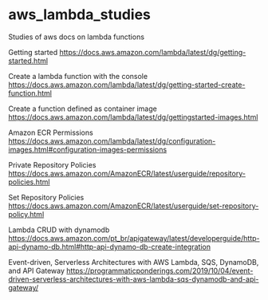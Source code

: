 # aws_lambda_studies
Studies of aws docs on lambda functions

Getting started
https://docs.aws.amazon.com/lambda/latest/dg/getting-started.html

Create a lambda function with the console
https://docs.aws.amazon.com/lambda/latest/dg/getting-started-create-function.html

Create a function defined as container image
https://docs.aws.amazon.com/lambda/latest/dg/gettingstarted-images.html

Amazon ECR Permissions
https://docs.aws.amazon.com/lambda/latest/dg/configuration-images.html#configuration-images-permissions

Private Repository Policies
https://docs.aws.amazon.com/AmazonECR/latest/userguide/repository-policies.html

Set Repository Policies
https://docs.aws.amazon.com/AmazonECR/latest/userguide/set-repository-policy.html

Lambda CRUD with dynamodb
https://docs.aws.amazon.com/pt_br/apigateway/latest/developerguide/http-api-dynamo-db.html#http-api-dynamo-db-create-integration

Event-driven, Serverless Architectures with AWS Lambda, SQS, DynamoDB, and API Gateway
https://programmaticponderings.com/2019/10/04/event-driven-serverless-architectures-with-aws-lambda-sqs-dynamodb-and-api-gateway/
